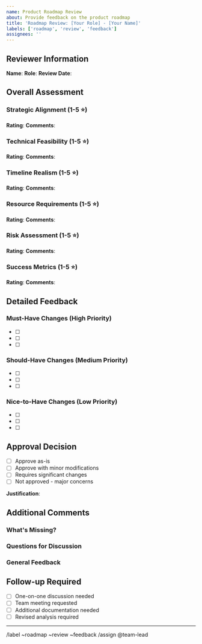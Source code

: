 ```yaml
---
name: Product Roadmap Review
about: Provide feedback on the product roadmap
title: 'Roadmap Review: [Your Role] - [Your Name]'
labels: ['roadmap', 'review', 'feedback']
assignees: ''
---
```


## Reviewer Information
**Name**: 
**Role**: 
**Review Date**: 

## Overall Assessment

### Strategic Alignment (1-5 ⭐)
**Rating**: 
**Comments**: 

### Technical Feasibility (1-5 ⭐)
**Rating**: 
**Comments**: 

### Timeline Realism (1-5 ⭐)
**Rating**: 
**Comments**: 

### Resource Requirements (1-5 ⭐)
**Rating**: 
**Comments**: 

### Risk Assessment (1-5 ⭐)
**Rating**: 
**Comments**: 

### Success Metrics (1-5 ⭐)
**Rating**: 
**Comments**: 

## Detailed Feedback

### Must-Have Changes (High Priority)
- [ ] 
- [ ] 
- [ ] 

### Should-Have Changes (Medium Priority)
- [ ] 
- [ ] 
- [ ] 

### Nice-to-Have Changes (Low Priority)
- [ ] 
- [ ] 
- [ ] 

## Approval Decision
- [ ] Approve as-is
- [ ] Approve with minor modifications
- [ ] Requires significant changes
- [ ] Not approved - major concerns

**Justification**: 

## Additional Comments

### What's Missing?

### Questions for Discussion

### General Feedback

## Follow-up Required
- [ ] One-on-one discussion needed
- [ ] Team meeting requested
- [ ] Additional documentation needed
- [ ] Revised analysis required

---

/label ~roadmap ~review ~feedback
/assign @team-lead